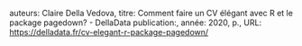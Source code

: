 auteurs: Claire Della Vedova, 
titre: Comment faire un CV élégant avec R et le package pagedown? - DellaData
publication:, 
année: 2020, 
p.,
URL: https://delladata.fr/cv-elegant-r-package-pagedown/

